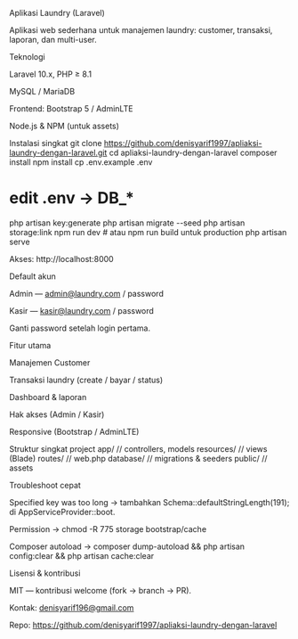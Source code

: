 Aplikasi Laundry (Laravel)

Aplikasi web sederhana untuk manajemen laundry: customer, transaksi, laporan, dan multi-user.

Teknologi

Laravel 10.x, PHP ≥ 8.1

MySQL / MariaDB

Frontend: Bootstrap 5 / AdminLTE

Node.js & NPM (untuk assets)

Instalasi singkat
git clone https://github.com/denisyarif1997/apliaksi-laundry-dengan-laravel.git
cd apliaksi-laundry-dengan-laravel
composer install
npm install
cp .env.example .env
# edit .env -> DB_*
php artisan key:generate
php artisan migrate --seed
php artisan storage:link
npm run dev        # atau npm run build untuk production
php artisan serve


Akses: http://localhost:8000

Default akun

Admin — admin@laundry.com
 / password

Kasir — kasir@laundry.com
 / password

Ganti password setelah login pertama.

Fitur utama

Manajemen Customer

Transaksi laundry (create / bayar / status)

Dashboard & laporan

Hak akses (Admin / Kasir)

Responsive (Bootstrap / AdminLTE)

Struktur singkat project
app/       // controllers, models
resources/ // views (Blade)
routes/    // web.php
database/  // migrations & seeders
public/    // assets

Troubleshoot cepat

Specified key was too long → tambahkan Schema::defaultStringLength(191); di AppServiceProvider::boot.

Permission → chmod -R 775 storage bootstrap/cache

Composer autoload → composer dump-autoload && php artisan config:clear && php artisan cache:clear

Lisensi & kontribusi

MIT — kontribusi welcome (fork → branch → PR).

Kontak: denisyarif196@gmail.com

Repo: https://github.com/denisyarif1997/apliaksi-laundry-dengan-laravel
